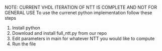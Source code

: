 NOTE: CURRENT VHDL ITERATION OF NTT IS COMPLETE AND NOT FOR GENERAL USE
To use the currenet python implementation follow these steps
1. Install python
2. Download and install full_ntt.py from our repo
3. Edit parameters in main for whatever NTT you would like to compute
4. Run the file 
